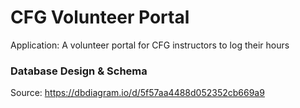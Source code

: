 # CFG Volunteer Portal

Application: A volunteer portal for CFG instructors to log their hours

### Database Design & Schema 
Source: https://dbdiagram.io/d/5f57aa4488d052352cb669a9



